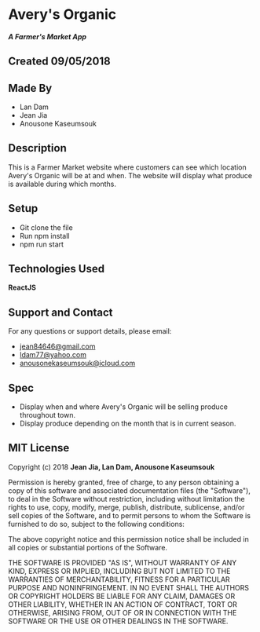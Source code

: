 # Avery's Organic
##### A Farmer's Market App

## Created 09/05/2018

## Made By

  * Lan Dam
  * Jean Jia
  * Anousone Kaseumsouk

## Description

This is a Farmer Market website where customers can see which location Avery's Organic will be at and when. The website will display what produce is available during which months.

## Setup

  * Git clone the file
  * Run npm install
  * npm run start

## Technologies Used

  **ReactJS**

## Support and Contact

For any questions or support details, please email:
  * jean84646@gmail.com  
  * ldam77@yahoo.com  
  * anousonekaseumsouk@icloud.com

## Spec

* Display when and where Avery's Organic will be selling produce throughout town.
* Display produce depending on the month that is in current season.

## MIT License

Copyright (c) 2018 **Jean Jia, Lan Dam, Anousone Kaseumsouk**

Permission is hereby granted, free of charge, to any person obtaining a copy
of this software and associated documentation files (the "Software"), to deal
in the Software without restriction, including without limitation the rights
to use, copy, modify, merge, publish, distribute, sublicense, and/or sell
copies of the Software, and to permit persons to whom the Software is
furnished to do so, subject to the following conditions:

The above copyright notice and this permission notice shall be included in all
copies or substantial portions of the Software.

THE SOFTWARE IS PROVIDED "AS IS", WITHOUT WARRANTY OF ANY KIND, EXPRESS OR
IMPLIED, INCLUDING BUT NOT LIMITED TO THE WARRANTIES OF MERCHANTABILITY,
FITNESS FOR A PARTICULAR PURPOSE AND NONINFRINGEMENT. IN NO EVENT SHALL THE
AUTHORS OR COPYRIGHT HOLDERS BE LIABLE FOR ANY CLAIM, DAMAGES OR OTHER
LIABILITY, WHETHER IN AN ACTION OF CONTRACT, TORT OR OTHERWISE, ARISING FROM,
OUT OF OR IN CONNECTION WITH THE SOFTWARE OR THE USE OR OTHER DEALINGS IN THE
SOFTWARE.
